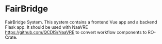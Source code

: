 # FairBridge
FairBridge System. This system contains a frontend Vue app and a backend Flask app. It should be used with NaaVRE https://github.com/QCDIS/NaaVRE to convert workflow components to RO-Crate.
